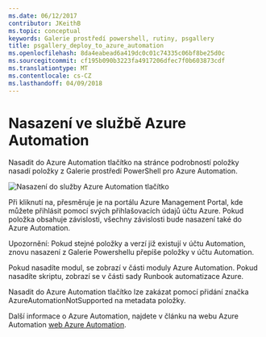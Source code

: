 ```yaml
---
ms.date: 06/12/2017
contributor: JKeithB
ms.topic: conceptual
keywords: Galerie prostředí powershell, rutiny, psgallery
title: psgallery_deploy_to_azure_automation
ms.openlocfilehash: 8da4eabead6a419dc0c01c74335c06bf8be25d0c
ms.sourcegitcommit: cf195b090b3223fa4917206dfec7f0b603873cdf
ms.translationtype: MT
ms.contentlocale: cs-CZ
ms.lasthandoff: 04/09/2018
---
```

<a name="deploy-to-azure-automation"></a>Nasazení ve službě Azure Automation
===========================

Nasadit do Azure Automation tlačítko na stránce podrobností položky nasadí položky z Galerie prostředí PowerShell pro Azure Automation.

![Nasazení do služby Azure Automation tlačítko](Images/DeployToAzureAutomationButton.png)

Při kliknutí na, přesměruje je na portálu Azure Management Portal, kde můžete přihlásit pomocí svých přihlašovacích údajů účtu Azure.
Pokud položka obsahuje závislosti, všechny závislosti bude nasazení také do Azure Automation.

Upozornění: Pokud stejné položky a verzí již existují v účtu Automation, znovu nasazení z Galerie Powershellu přepíše položky v účtu Automation.

Pokud nasadíte modul, se zobrazí v části moduly Azure Automation.  Pokud nasadíte skriptu, zobrazí se v části sady Runbook automatizace Azure.

Nasadit do Azure Automation tlačítko lze zakázat pomocí přidání značka AzureAutomationNotSupported na metadata položky.

Další informace o Azure Automation, najdete v článku na webu Azure Automation [web Azure Automation](http://azure.microsoft.com/services/automation/).